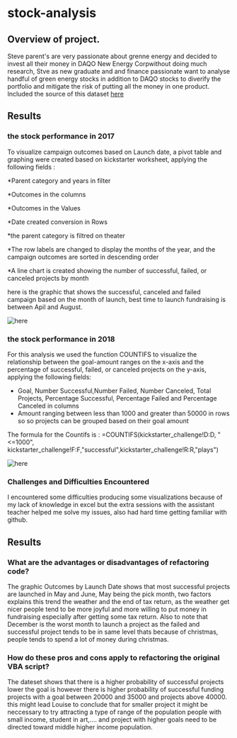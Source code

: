 # stock-analysis


## Overview of project. 

Steve parent's are very passionate about grenne energy and decided to invest all their money in DAQO New Energy Corpwithout doing much research, Stve as new graduate and and finance passionate want to analyse handful of green energy stocks in addition to DAQO stocks to  diverify the portfolio and mitigate the risk of putting all the money in one product.
Included the source of this dataset [here](/VBA_Challenge.xlsm.xlsm)


## Results



### the stock performance in  2017

To visualize campaign outcomes based on Launch date, a pivot table and graphing were created based on kickstarter worksheet, applying the following fields :

*Parent category and years in filter

*Outcomes in the columns

*Outcomes in the Values

*Date created conversion in Rows

*the parent category is filtred on theater

*The row labels are changed to display the months of the year, and the campaign outcomes are sorted in descending order

*A line chart is created showing the number of successful, failed, or canceled projects by month

here is the graphic that shows the successful, canceled and failed campaign based on the month of launch, best time to launch fundraising is between Apil and August.


![here](/resources/Theater_Outcomes_vs_Launch.png)


### the stock performance in  2018

For this analysis we used the function COUNTIFS to visualize  the relationship between the goal-amount ranges on the x-axis and the percentage of successful, failed, or canceled projects on the y-axis, applying the following fields:
* Goal, Number Successful,Number Failed, Number Canceled, Total Projects, Percentage Successful, Percentage Failed and Percentage Canceled in columns 
* Amount ranging between less than 1000 and greater than 50000 in rows so  so projects can be grouped based on their goal amount

The formula for the Countifs is : =COUNTIFS(kickstarter_challenge!D:D, "<=1000", kickstarter_challenge!F:F,"successful",kickstarter_challenge!R:R,"plays")


![here](/resources/Outcomes_vs_Goals.png)


### Challenges and Difficulties Encountered

I encountered some difficulties producing some visualizations because of my lack of knowledge in excel but the extra sessions with the assistant teacher helped me solve my issues, also had hard time getting familiar with github. 



## Results


### What are the advantages or disadvantages of refactoring code?

The graphic Outcomes by Launch Date shows that most successful projects are launched in May and June, May being the pick month, two factors explains this trend the weather and the end of tax return, as the weather get nicer people tend to be more joyful and more willing to put money in fundraising especially after getting some tax return.
Also to note that December is the worst month to launch a project as the failed and successful project tends to be in same level thats because of christmas, people tends to spend a lot of money during christmas.

### How do these pros and cons apply to refactoring the original VBA script? 

The dateset shows that there is a higher probability of successful projects lower the goal is however there is higher probability of successful funding projects with a goal between 20000 and 35000 and projects above 40000.
this might lead Louise to conclude that for smaller project it might be neccessary to try attracting a type of range of the population people with small income, student in art,.... and project with higher goals need to be directed toward middle higher income population.



